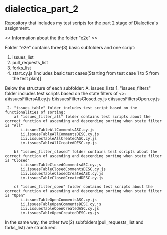 # dialectica_part_2

Repository that includes my test scripts for the part 2 stage of Dialectica's assignment.

<< Information about the the folder "e2e" >>

Folder "e2e" contains three(3) basic subfolders and one script:
  1. issues_list
  2. pull_requests_list
  3. forks_list
  4. start.cy.js [Includes basic test cases(Starting from test case 1 to 5 from the test plan)]
  
Below the structure of each subfolder:
  A. issues_lists
     1. "issues_filters" folder includes test scripts based on the state filters of <<Issues list>>:
        a)issuesFiltersAll.cy.js
        b)issuesFiltersClosed.cy.js
        c)issuesFiltersOpen.cy.js
        
     2. "issues_table" folder includes test script based on the functionalities of sorting:
        a) "issues_filter_all" folder contains test scripts about the correct function of ascending and descending sorting when state filter is "All"
           i.issuesTableAllCommentsASC.cy.js
           ii.issuesTableAllCommentsDESC.cy.js
           iii.issuesTableAllCreatedASC.cy.js
           iv.issuesTableAllCreatedDESC.cy.js
          
        b) "issues_filter_closed" folder contains test scripts about the correct function of ascending and descending sorting when state filter is "Closed"
           i.issuesTableClosedCommentsASC.cy.js
           ii.issuesTableClosedCommentsDESC.cy.js
           iii.issuesTableClosedCreatedASC.cy.js
           iv.issuesTableClosedCreatedDESC.cy.js
          
        c) "issues_filter_open" folder contains test scripts about the correct function of ascending and descending sorting when state filter is "Open"
           i.issuesTableOpenCommentsASC.cy.js
           ii.issuesTableOpenCommentsDESC.cy.js
           iii.issuesTableOpenCreatedASC.cy.js
           iv.issuesTableOpenCreatedDESC.cy.js
 
 In the same way, the other two(2) subfolders(pull_requests_list and forks_list) are structured.
